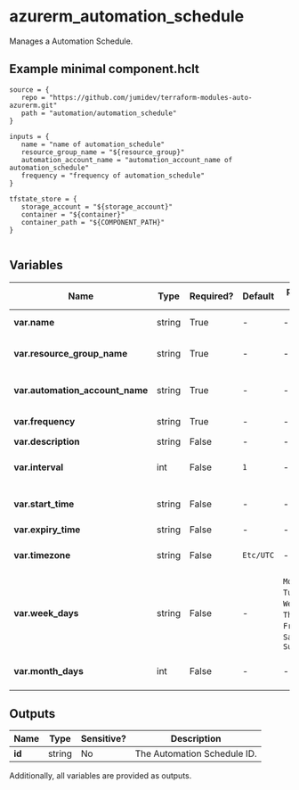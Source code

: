 # azurerm_automation_schedule

Manages a Automation Schedule.

## Example minimal component.hclt

```hcl
source = {
   repo = "https://github.com/jumidev/terraform-modules-auto-azurerm.git" 
   path = "automation/automation_schedule" 
}

inputs = {
   name = "name of automation_schedule" 
   resource_group_name = "${resource_group}" 
   automation_account_name = "automation_account_name of automation_schedule" 
   frequency = "frequency of automation_schedule" 
}

tfstate_store = {
   storage_account = "${storage_account}" 
   container = "${container}" 
   container_path = "${COMPONENT_PATH}" 
}


```

## Variables

| Name | Type | Required? |  Default  |  possible values |  Description |
| ---- | ---- | --------- |  ----------- | ----------- | ----------- |
| **var.name** | string | True | -  |  -  |  Specifies the name of the Schedule. Changing this forces a new resource to be created. | 
| **var.resource_group_name** | string | True | -  |  -  |  The name of the resource group in which the Schedule is created. Changing this forces a new resource to be created. | 
| **var.automation_account_name** | string | True | -  |  -  |  The name of the automation account in which the Schedule is created. Changing this forces a new resource to be created. | 
| **var.frequency** | string | True | -  |  -  |  The frequency of the schedule. - can be either `OneTime`, `Day`, `Hour`, `Week`, or `Month`. | 
| **var.description** | string | False | -  |  -  |  A description for this Schedule. | 
| **var.interval** | int | False | `1`  |  -  |  The number of `frequency`s between runs. Only valid when frequency is `Day`, `Hour`, `Week`, or `Month` and defaults to `1`. | 
| **var.start_time** | string | False | -  |  -  |  Start time of the schedule. Must be at least five minutes in the future. Defaults to seven minutes in the future from the time the resource is created. | 
| **var.expiry_time** | string | False | -  |  -  |  The end time of the schedule. | 
| **var.timezone** | string | False | `Etc/UTC`  |  -  |  The timezone of the start time. Defaults to `Etc/UTC`. For possible values see: <https://docs.microsoft.com/en-us/rest/api/maps/timezone/gettimezoneenumwindows> | 
| **var.week_days** | string | False | -  |  `Monday`, `Tuesday`, `Wednesday`, `Thursday`, `Friday`, `Saturday`, `Sunday`  |  List of days of the week that the job should execute on. Only valid when frequency is `Week`. Possible values are `Monday`, `Tuesday`, `Wednesday`, `Thursday`, `Friday`, `Saturday` and `Sunday`. | 
| **var.month_days** | int | False | -  |  -  |  List of days of the month that the job should execute on. Must be between `1` and `31`. `-1` for last day of the month. Only valid when frequency is `Month`. | 



## Outputs

| Name | Type | Sensitive? | Description |
| ---- | ---- | --------- | --------- |
| **id** | string | No  | The Automation Schedule ID. | 

Additionally, all variables are provided as outputs.
